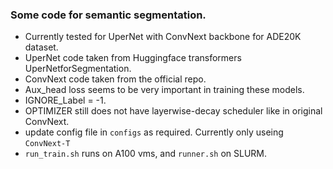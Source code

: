 <h3>Some code for semantic segmentation.</h3>

- Currently tested for UperNet with ConvNext backbone for ADE20K dataset.
- UperNet code taken from Huggingface transformers UperNetforSegmentation.
- ConvNext code taken from the official repo.
- Aux_head loss seems to be very important in training these models.
- IGNORE_Label = -1.
- OPTIMIZER still does not have layerwise-decay scheduler like in original ConvNext.
- update config file in `configs` as required. Currently only useing `ConvNext-T`
- `run_train.sh` runs on A100 vms, and `runner.sh` on SLURM.
